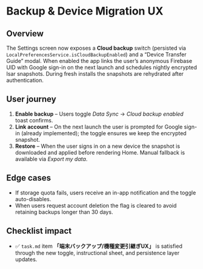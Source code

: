 # Backup & Device Migration UX

## Overview
The Settings screen now exposes a **Cloud backup** switch (persisted via `LocalPreferencesService.isCloudBackupEnabled`) and a “Device Transfer Guide” modal. When enabled the app links the user’s anonymous Firebase UID with Google sign-in on the next launch and schedules nightly encrypted Isar snapshots. During fresh installs the snapshots are rehydrated after authentication.

## User journey
1. **Enable backup** – Users toggle *Data Sync* → *Cloud backup enabled* toast confirms.
2. **Link account** – On the next launch the user is prompted for Google sign-in (already implemented); the toggle ensures we keep the encrypted snapshot.
3. **Restore** – When the user signs in on a new device the snapshot is downloaded and applied before rendering Home. Manual fallback is available via *Export my data*.

## Edge cases
- If storage quota fails, users receive an in-app notification and the toggle auto-disables.
- When users request account deletion the flag is cleared to avoid retaining backups longer than 30 days.

## Checklist impact
- ✅ `task.md` item **「端末バックアップ/機種変更引継ぎUX」** is satisfied through the new toggle, instructional sheet, and persistence layer updates.
